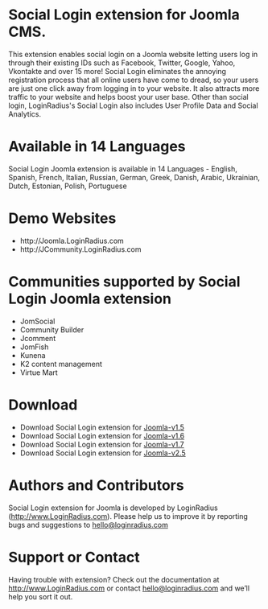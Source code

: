 Social Login extension for Joomla CMS.
=======
This extension enables social login on a Joomla website letting users log in through their existing IDs such as Facebook, Twitter, Google, Yahoo, Vkontakte and over 15 more! Social Login eliminates the annoying registration process that all online users have come to dread, so your users are just one click away from logging in to your website. It also attracts more traffic to your website and helps boost your user base. Other than social login, LoginRadius's Social Login also includes User Profile Data and Social Analytics.

Available in 14 Languages
===
Social Login Joomla extension is available in 14 Languages - English, Spanish, French, Italian, Russian, German, Greek, Danish, Arabic, Ukrainian, Dutch, Estonian, Polish, Portuguese

Demo Websites
===
<ul>
<li>http://Joomla.LoginRadius.com</li>
<li>http://JCommunity.LoginRadius.com</li>
</ul>

Communities supported by Social Login Joomla extension
===
<ul>
<li>JomSocial</li>
<li>Community Builder</li>
<li>Jcomment</li>
<li>JomFish</li>
<li>Kunena</li>
<li>K2 content management</li>
<li>Virtue Mart</li>
</ul>

Download
===
<ul>
<li>Download Social Login extension for <a href="https://github.com/LoginRadius/Social-Login-for-Joomla/blob/master/Joomla-v1.5.zip?raw=true"> Joomla-v1.5</a>
</li>
<li>Download Social Login extension for <a href="https://github.com/LoginRadius/Social-Login-for-Joomla/blob/master/Joomla-v1.6.zip?raw=true"> Joomla-v1.6</a>
</li>
<li>Download Social Login extension for <a href="https://github.com/LoginRadius/Social-Login-for-Joomla/blob/master/Joomla-v1.7.zip?raw=true"> Joomla-v1.7</a>
</li>
<li>Download Social Login extension for <a href="https://github.com/LoginRadius/Social-Login-for-Joomla/blob/master/Joomla-v2.5.zip?raw=true"> Joomla-v2.5</a>
</li>
</ul>

Authors and Contributors
===
Social Login extension for Joomla is developed by LoginRadius (http://www.LoginRadius.com). Please help us to improve it by reporting bugs and suggestions to hello@loginradius.com

Support or Contact
===
Having trouble with extension? Check out the documentation at http://www.LoginRadius.com or contact hello@loginradius.com and we’ll help you sort it out.
